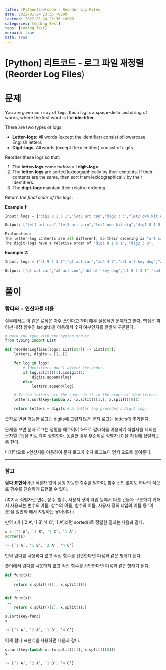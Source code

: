 ```yaml
---
title: (Python)Leetcode - Reorder Log Files
date: 2022-01-24 23:36 +0900
lastmod: 2022-01-24 23:36 +0900
categories: [Coding Test]
tags: [Coding Test]
mermaid: true
math: true
---
```


# [Python] 리트코드 - 로그 파일 재정렬(Reorder Log Files)

# 문제

You are given an array of `logs`. Each log is a space-delimited string of words, where the first word is the **identifier**.

There are two types of logs:

- **Letter-logs**: All words (except the identifier) consist of lowercase English letters.
- **Digit-logs**: All words (except the identifier) consist of digits.

Reorder these logs so that:

1. The **letter-logs** come before all **digit-logs**.
2. The **letter-logs** are sorted lexicographically by their contents. If their contents are the same, then sort them lexicographically by their identifiers.
3. The **digit-logs** maintain their relative ordering.

Return *the final order of the logs*.

**Example 1:**

```python
Input: logs = ["dig1 8 1 5 1","let1 art can","dig2 3 6","let2 own kit dig","let3 art zero"]

Output: ["let1 art can","let3 art zero","let2 own kit dig","dig1 8 1 5 1","dig2 3 6"]

Explanation:
The letter-log contents are all different, so their ordering is "art can", "art zero", "own kit dig".
The digit-logs have a relative order of "dig1 8 1 5 1", "dig2 3 6".
```

**Example 2:**

```python
Input: logs = ["a1 9 2 3 1","g1 act car","zo4 4 7","ab1 off key dog","a8 act zoo"]

Output: ["g1 act car","a8 act zoo","ab1 off key dog","a1 9 2 3 1","zo4 4 7"]
```

# 풀이

### 람다와 + 연산자를 이용

실무에서도 이 같은 로직은 자주 쓰인다고 하며 매우 실용적인 문제라고 한다. 핵심은 파이썬 내장 함수인 isdigit()을 이용해서 숫자 여부인지를 판별해 구분한다. 

```python
# Mark the type with the typing module.
from typing import List 

def reorderLogfiles(logs: List[str]) -> List[str]:
    letters, digits = [], []

    for log in logs:
        # Identifiers don't affect the order.
        if log.split()[1].isdigit():
            digits.append(log)
        else:
            letters.append(log)

    # If the letters are the same, do it in the order of identifiers.
    letters.sort(key=lambda x: (x.split()[1:], x.split()[0]))

    return letters + digits # A letter log precedes a digit log.
```

숫자로 변환 가능한 로그는 digits에 그렇지 않은 문자 로그는 letters에 추가된다. 

문제를 보면 문자 로그는 정렬을 해주어야 하므로 람다식을 이용하여 식별자를 제외한 문자열 [1:]을 키로 하여 정렬한다. 동일한 경우 후순위로 식별자 [0]을 지정해 정렬되도록 한다. 

마지막으로 +연산자를 이용하여 문자 로그가 숫자 로그보다 먼저 오도록 붙여준다.

---

### 참고

**람다 표현식**이란 식별자 없이 실행 가능한 함수를 말하며, 함수 선언 없이도 하나의 식으로 함수를 단순하게 표현할 수 있다. 

(여기서 식별자란 변수, 상수, 함수, 사용자 정의 타입 등에서 다른 것들과 구분하기 위해서 사용되는 변수의 이름, 상수의 이름, 함수의 이름, 사용자 정의 타입의 이름 등 '이름'을 일반화 해서 지칭하는 용어이다.)

만약 s가 [’2 A’, ‘1 B’, ‘4 C’, ‘1 A’]라면 sorted()로 정렬한 결과는 다음과 같다.

```python
s = [’2 A’, ‘1 B’, ‘4 C’, ‘1 A’]
sorted(s)

-> [‘1 A’, ‘1 B’, ’2 A’, ‘4 C’]
```

만약 람다를 사용하지 않고 직접 함수를 선언한다면 다음과 같은 형태가 된다. 

풀이에서 람다를 사용하지 않고 직접 함수를 선언한다면 다음과 같은 형태가 된다.

```python
def func(x):
	...
	return x.split()[1], x.split()[0]
	...

```

```python
def func(x):
...
	return x.split()[1], x.split()[0]
...
s.sort(key=func)
s

-> [‘1 A’, ’2 A’, ‘1 B’, ‘4 C’]
```

이제 람다 표현식을 사용하면 다음과 같다.

```python
s.sort(key=lambda x: (x.split()[1], x.split()[0]))
s

-> [‘1 A’, ’2 A’, ‘1 B’, ‘4 C’]
```